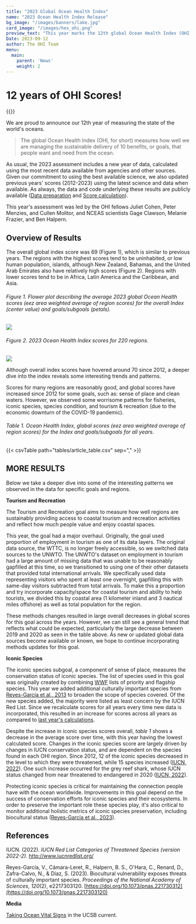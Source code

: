 ```yaml
---
title: "2023 Global Ocean Health Index"
name: "2023 Ocean Health Index Release"
bg_image: "/images/banners/lake.jpg"
card_image: "/images/hex_ohi.png"
preview_text: "This year marks the 12th global Ocean Health Index (OHI, for short) assessment measuring the sustainable delivery of 10 benefits, or goals, that people want and need from the ocean. The ..."
Date: 2023-09-12
author: The OHI Team 
menu:
  main: 
    parent: 'News'
    weight: 2
---
```


# 12 years of OHI Scores!

{{<newsHead>}}

We are proud to announce our 12th year of measuring the state of the world's oceans.

> The global Ocean Health Index (OHI, for short) measures how well we are managing the sustainable delivery of 10 benefits, or goals, that people want and need from the ocean.

As usual, the 2023 assessment includes a new year of data, calculated using the most recent data available from agencies and other sources. Given our commitment to using the best available science, we also updated previous years' scores (2012-2023) using the latest science and data when available. As always, the data and code underlying these results are publicly available ([Data preparation](https://github.com/OHI-Science/ohiprep_v2023) and [Score calculation](https://github.com/OHI-Science/ohi-global/releases)).

This year's assessment was led by the OHI fellows Juliet Cohen, Peter Menzies, and Cullen Molitor, and NCEAS scientists Gage Clawson, Melanie Frazier, and Ben Halpern.

## Overview of Results

The overall global index score was 69 (Figure 1), which is similar to previous years. The regions with the highest scores tend to be uninhabited, or low human population, islands, although New Zealand, Bahamas, and the United Arab Emirates also have relatively high scores (Figure 2). Regions with lower scores tend to be in Africa, Latin America and the Caribbean, and Asia.

###### Figure 1. Flower plot describing the average 2023 global Ocean Health scores (eez area weighted average of region scores) for the overall Index (center value) and goals/subgoals (petals).

![](/images/flower_GlobalAverage2023.png)

###### Figure 2. 2023 Ocean Health Index scores for 220 regions.

![](/images/infographs/global_map_Index_2023_mol.png)

Although overall index scores have hovered around 70 since 2012, a deeper dive into the index reveals some interesting trends and patterns.

Scores for many regions are reasonably good, and global scores have increased since 2012 for some goals, such as: sense of place and clean waters. However, we observed some worrisome patterns for fisheries, iconic species, species condition, and tourism & recreation (due to the economic downturn of the COVID-19 pandemic).

###### Table 1. Ocean Health Index, global scores (eez area weighted average of region scores) for the Index and goals/subgoals for all years.

{{< csvTable path="tables/article_table.csv" sep="," >}}

## MORE RESULTS

Below we take a deeper dive into some of the interesting patterns we observed in the data for specific goals and regions.

**Tourism and Recreation**

The Tourism and Recreation goal aims to measure how well regions are sustainably providing access to coastal tourism and recreation activities and reflect how much people value and enjoy coastal spaces.

This year, the goal had a major overhaul. Originally, the goal used proportion of employment in tourism as one of its data layers. The original data source, the WTTC, is no longer freely accessible, so we switched data sources to the UNWTO. The UNWTO's dataset on employment in tourism had a large amount of missing data that was unable to be reasonably gapfilled at this time, so we transitioned to using one of their other datasets that provided total international arrivals. We specifically used data representing visitors who spent at least one overnight, gapfilling this with same-day visitors subtracted from total arrivals. To make this a proportion and try incorporate capacity/space for coastal tourism and ability to help tourists, we divided this by coastal area (1 kilometer inland and 3 nautical miles offshore) as well as total population for the region.

These methods changes resulted in large overall decreases in global scores for this goal across the years. However, we can still see a general trend that reflects what could be expected, particularly the large decrease between 2019 and 2020 as seen in the table above. As new or updated global data sources become available or known, we hope to continue incorporating methods updates for this goal.

**Iconic Species**

The iconic species subgoal, a component of sense of place, measures the conservation status of iconic species. The list of species used in this goal was originally created by combining [WWF](https://wwf.panda.org) lists of priority and flagship species. This year we added additional culturally important species from [Reyes-García et al., 2013](https://www.pnas.org/doi/10.1073/pnas.2217303120) to broaden the scope of species covered. Of the new species added, the majority were listed as least concern by the IUCN Red List. Since we recalculate scores for all years every time new data is incorporated, this resulted in an increase for scores across all years as compared to [last year's calculations](https://oceanhealthindex.org/news/2022-scores/).

Despite the increase in iconic species scores overall, *table 1* shows a decrease in the average score over time, with this year having the lowest calculated score. Changes in the iconic species score are largely driven by changes in IUCN conservation status, and are dependent on the species found in each OHI region. Since 2012, 12 of the iconic species decreased in the level to which they were threatened, while 15 species increased ([IUCN, 2022](http://www.iucnredlist.org/)). One such increase occurred for the grey reef shark, whose IUCN status changed from near threatened to endangered in 2020 ([IUCN, 2022](http://www.iucnredlist.org/)).

Protecting iconic species is critical for maintaining the connection people have with the ocean worldwide. Improvements in this goal depend on the success of conservation efforts for iconic species and their ecosystems. In order to preserve the important role these species play, it's also critical to monitor additional holistic metrics of iconic species preservation, including biocultural status ([Reyes-García et al., 2023](https://www.pnas.org/doi/10.1073/pnas.2217303120)).

## References

IUCN. (2022). *IUCN Red List Categories of Threatened Species (version 2022-2)*. <http://www.iucnredlist.org/>

Reyes-García, V., Cámara-Leret, R., Halpern, B. S., O\'Hara, C., Renard, D., Zafra-Calvo, N., & Díaz, S. (2023). Biocultural vulnerability exposes threats of culturally important species. *Proceedings of the National Academy of Sciences*, *120*(2), e2217303120. [https://doi.org/10.1073/pnas.221730312](https://doi.org/10.1073/pnas.2217303120)

**Media**

[Taking Ocean Vital Signs](https://www.news.ucsb.edu/2022/020786/taking-ocean-vital-signs?utm_source=newsletter&utm_medium=email&utm_content=Taking%20Ocean%20Vital%20Signs&utm_campaign=December%206%2C%202022) in the UCSB current.
